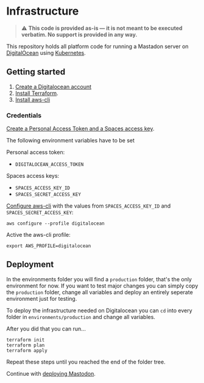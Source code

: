 # Infrastructure

> :warning: **This code is provided as-is — it is not meant to be executed verbatim. No support is provided in any way.**

This repository holds all platform code for running a Mastadon server on [DigitalOcean](https://www.digitalocean.com/) using [Kubernetes](https://www.digitalocean.com/products/kubernetes).

## Getting started

1. [Create a Digitalocean account](https://cloud.digitalocean.com/login)
2. [Install Terraform](https://learn.hashicorp.com/tutorials/terraform/install-cli).
3. [Install aws-cli](https://docs.aws.amazon.com/cli/latest/userguide/getting-started-install.html)

### Credentials

[Create a Personal Access Token and a Spaces access key](https://cloud.digitalocean.com/account/api/tokens).

The following environment variables have to be set

Personal access token:
- `DIGITALOCEAN_ACCESS_TOKEN`

Spaces access keys:
- `SPACES_ACCESS_KEY_ID`
- `SPACES_SECRET_ACCESS_KEY`

[Configure aws-cli](https://docs.aws.amazon.com/cli/latest/userguide/cli-chap-configure.html) with the values from `SPACES_ACCESS_KEY_ID` and `SPACES_SECRET_ACCESS_KEY`:

```
aws configure --profile digitalocean
```

Active the aws-cli profile:

```
export AWS_PROFILE=digitalocean
```

## Deployment

In the environments folder you will find a `production` folder, that's the only environment for now. If you want to test major changes you can simply copy the `production` folder, change all variables and deploy an entirely seperate environment just for testing.

To deploy the infrastructure needed on Digitalocean you can `cd` into every folder in `environments/production` and change all variables. 

After you did that you can run...

```
terraform init
terraform plan
terraform apply
```

Repeat these steps until you reached the end of the folder tree.

Continue with [deploying Mastodon](https://github.com/toot-community/kubernetes).
